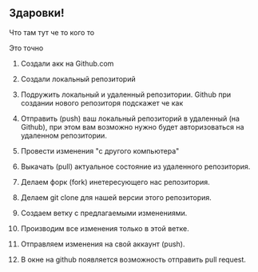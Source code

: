 ## Здаровки!

Что там тут че то кого то

Это точно

1. Создали акк на Github.com
2. Создали локальный репозиторий
3. Подружить локальный и удаленный репозитории. Github при создании нового репозиторя подскажет че как
4. Отправить (push) ваш локальный репозиторий в удаленный (на Github), при этом вам возможно нужно будет авторизоваться на удаленном репозитории.
5. Провести изменения "с другого компьютера"
6. Выкачать (pull) актуальное состояние из удаленного репозитория.


1. Делаем форк (fork) инетересующего нас репозитория.
2. Делаем git clone для нашей версии этого репозитория.
3. Создаем ветку с предлагаемыми изменениями.
4. Производим все изменения только в этой ветке.
5. Отправляем изменения на свой аккаунт (push).
6. В окне на github появляется возможность отправить pull request.